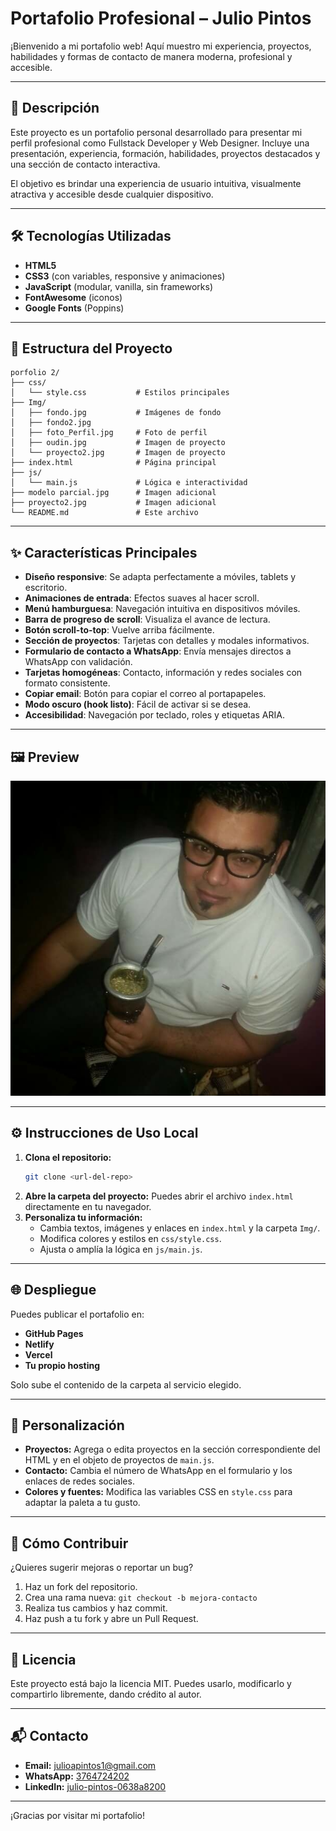 # Portafolio Profesional – Julio Pintos

¡Bienvenido a mi portafolio web! Aquí muestro mi experiencia, proyectos, habilidades y formas de contacto de manera moderna, profesional y accesible.

---

## 🚀 Descripción
Este proyecto es un portafolio personal desarrollado para presentar mi perfil profesional como Fullstack Developer y Web Designer. Incluye una presentación, experiencia, formación, habilidades, proyectos destacados y una sección de contacto interactiva.

El objetivo es brindar una experiencia de usuario intuitiva, visualmente atractiva y accesible desde cualquier dispositivo.

---

## 🛠️ Tecnologías Utilizadas
- **HTML5**
- **CSS3** (con variables, responsive y animaciones)
- **JavaScript** (modular, vanilla, sin frameworks)
- **FontAwesome** (iconos)
- **Google Fonts** (Poppins)

---

## 📁 Estructura del Proyecto
```
porfolio 2/
├── css/
│   └── style.css           # Estilos principales
├── Img/
│   ├── fondo.jpg           # Imágenes de fondo
│   ├── fondo2.jpg
│   ├── foto_Perfil.jpg     # Foto de perfil
│   ├── oudin.jpg           # Imagen de proyecto
│   └── proyecto2.jpg       # Imagen de proyecto
├── index.html              # Página principal
├── js/
│   └── main.js             # Lógica e interactividad
├── modelo parcial.jpg      # Imagen adicional
├── proyecto2.jpg           # Imagen adicional
└── README.md               # Este archivo
```

---

## ✨ Características Principales
- **Diseño responsive**: Se adapta perfectamente a móviles, tablets y escritorio.
- **Animaciones de entrada**: Efectos suaves al hacer scroll.
- **Menú hamburguesa**: Navegación intuitiva en dispositivos móviles.
- **Barra de progreso de scroll**: Visualiza el avance de lectura.
- **Botón scroll-to-top**: Vuelve arriba fácilmente.
- **Sección de proyectos**: Tarjetas con detalles y modales informativos.
- **Formulario de contacto a WhatsApp**: Envía mensajes directos a WhatsApp con validación.
- **Tarjetas homogéneas**: Contacto, información y redes sociales con formato consistente.
- **Copiar email**: Botón para copiar el correo al portapapeles.
- **Modo oscuro (hook listo)**: Fácil de activar si se desea.
- **Accesibilidad**: Navegación por teclado, roles y etiquetas ARIA.

---

## 🖼️ Preview

![Preview del portafolio](Img/foto_Perfil.jpg)

---

## ⚙️ Instrucciones de Uso Local
1. **Clona el repositorio:**
   ```bash
   git clone <url-del-repo>
   ```
2. **Abre la carpeta del proyecto:**
   Puedes abrir el archivo `index.html` directamente en tu navegador.
3. **Personaliza tu información:**
   - Cambia textos, imágenes y enlaces en `index.html` y la carpeta `Img/`.
   - Modifica colores y estilos en `css/style.css`.
   - Ajusta o amplía la lógica en `js/main.js`.

---

## 🌐 Despliegue
Puedes publicar el portafolio en:
- **GitHub Pages**
- **Netlify**
- **Vercel**
- **Tu propio hosting**

Solo sube el contenido de la carpeta al servicio elegido.

---

## 📝 Personalización
- **Proyectos:** Agrega o edita proyectos en la sección correspondiente del HTML y en el objeto de proyectos de `main.js`.
- **Contacto:** Cambia el número de WhatsApp en el formulario y los enlaces de redes sociales.
- **Colores y fuentes:** Modifica las variables CSS en `style.css` para adaptar la paleta a tu gusto.

---

## 🤝 Cómo Contribuir
¿Quieres sugerir mejoras o reportar un bug?
1. Haz un fork del repositorio.
2. Crea una rama nueva: `git checkout -b mejora-contacto`
3. Realiza tus cambios y haz commit.
4. Haz push a tu fork y abre un Pull Request.

---

## 📄 Licencia
Este proyecto está bajo la licencia MIT. Puedes usarlo, modificarlo y compartirlo libremente, dando crédito al autor.

---

## 📬 Contacto
- **Email:** julioapintos1@gmail.com
- **WhatsApp:** [3764724202](https://wa.me/3764724202)
- **LinkedIn:** [julio-pintos-0638a8200](https://www.linkedin.com/in/julio-pintos-0638a8200/)

---

¡Gracias por visitar mi portafolio! 